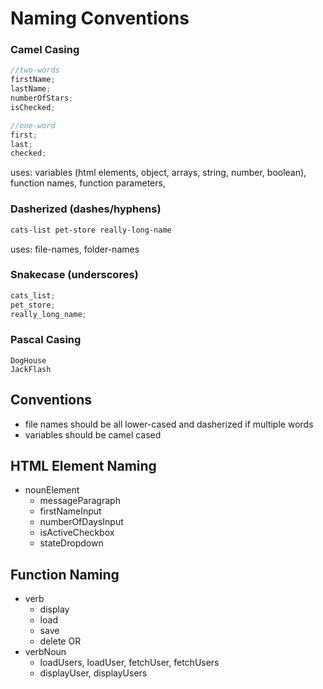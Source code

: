# Naming Conventions

### Camel Casing

```js
//two-words
firstName;
lastName;
numberOfStars;
isChecked;

//one-word
first;
last;
checked;
```

uses: variables (html elements, object, arrays, string, number, boolean), function names, function parameters,

### Dasherized (dashes/hyphens)

```html
cats-list pet-store really-long-name
```

uses: file-names, folder-names

### Snakecase (underscores)

```js
cats_list;
pet_store;
really_long_name;
```

### Pascal Casing

```
DogHouse
JackFlash
```

## Conventions

- file names should be all lower-cased and dasherized if multiple words
- variables should be camel cased

## HTML Element Naming

- nounElement
  - messageParagraph
  - firstNameInput
  - numberOfDaysInput
  - isActiveCheckbox
  - stateDropdown

## Function Naming

- verb
  - display
  - load
  - save
  - delete
    OR
- verbNoun
  - loadUsers, loadUser, fetchUser, fetchUsers
  - displayUser, displayUsers
